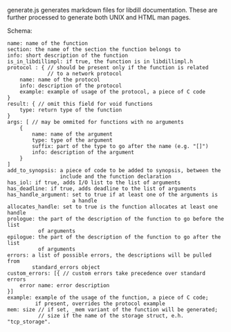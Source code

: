 generate.js generates markdown files for libdill documentation.
These are further processed to generate both UNIX and HTML man pages.

Schema:

    name: name of the function
    section: the name of the section the function belongs to
    info: short description of the function
    is_in_libdillimpl: if true, the function is in libdillimpl.h
    protocol : { // should be present only if the function is related
                 // to a network protocol
        name: name of the protocol
        info: description of the protocol
        example: example of usage of the protocol, a piece of C code
    }
    result: { // omit this field for void functions
        type: return type of the function
    }
    args: [ // may be ommited for functions with no arguments
        {
            name: name of the argument
            type: type of the argument
            suffix: part of the type to go after the name (e.g. "[]")
            info: description of the argument
        }
    ]
    add_to_synopsis: a piece of code to be added to synopsis, between the
                     include and the function declaration
    has_iol: if true, adds I/O list to the list of arguments
    has_deadline: if true, adds deadline to the list of arguments
    has_handle_argument: set to true if at least one of the arguments is
                         a handle
    allocates_handle: set to true is the function allocates at least one handle
    prologue: the part of the description of the function to go before the list
              of arguments
    epilogue: the part of the description of the function to go after the list
              of arguments
    errors: a list of possible errors, the descriptions will be pulled from
            standard_errors object
    custom_errors: [{ // custom errors take precedence over standard errors
        error name: error description
    }]
    example: example of the usage of the function, a piece of C code;
             if present, overrides the protocol example
    mem: size // if set, _mem variant of the function will be generated;
              // size if the name of the storage struct, e.h. "tcp_storage".

